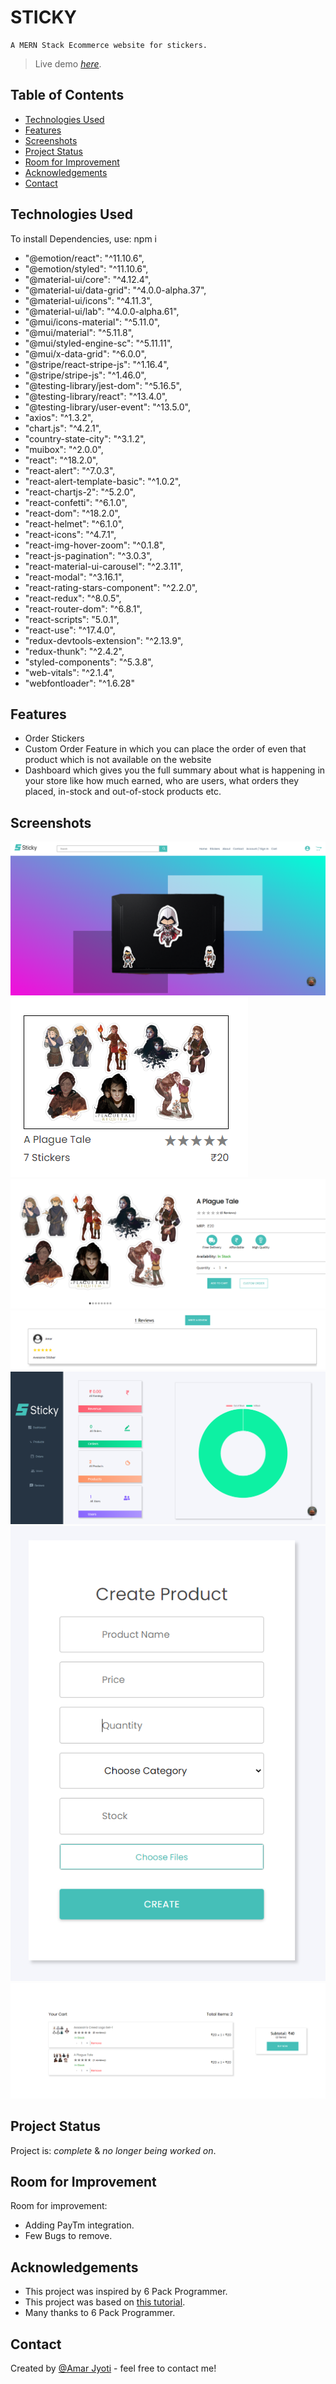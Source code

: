 # STICKY
    A MERN Stack Ecommerce website for stickers. 

> Live demo [_here_](https://www.example.com). <!-- If you have the project hosted somewhere, include the link here. -->

## Table of Contents

- [Technologies Used](#technologies-used)
- [Features](#features)
- [Screenshots](#screenshots)
- [Project Status](#project-status)
- [Room for Improvement](#room-for-improvement)
- [Acknowledgements](#acknowledgements)
- [Contact](#contact)

## Technologies Used

To install Dependencies, use: npm i

- "@emotion/react": "^11.10.6",
- "@emotion/styled": "^11.10.6",
- "@material-ui/core": "^4.12.4",
- "@material-ui/data-grid": "^4.0.0-alpha.37",
- "@material-ui/icons": "^4.11.3",
- "@material-ui/lab": "^4.0.0-alpha.61",
- "@mui/icons-material": "^5.11.0",
- "@mui/material": "^5.11.8",
- "@mui/styled-engine-sc": "^5.11.11",
- "@mui/x-data-grid": "^6.0.0",
- "@stripe/react-stripe-js": "^1.16.4",
- "@stripe/stripe-js": "^1.46.0",
- "@testing-library/jest-dom": "^5.16.5",
- "@testing-library/react": "^13.4.0",
- "@testing-library/user-event": "^13.5.0",
- "axios": "^1.3.2",
- "chart.js": "^4.2.1",
- "country-state-city": "^3.1.2",
- "muibox": "^2.0.0",
- "react": "^18.2.0",
- "react-alert": "^7.0.3",
- "react-alert-template-basic": "^1.0.2",
- "react-chartjs-2": "^5.2.0",
- "react-confetti": "^6.1.0",
- "react-dom": "^18.2.0",
- "react-helmet": "^6.1.0",
- "react-icons": "^4.7.1",
- "react-img-hover-zoom": "^0.1.8",
- "react-js-pagination": "^3.0.3",
- "react-material-ui-carousel": "^2.3.11",
- "react-modal": "^3.16.1",
- "react-rating-stars-component": "^2.2.0",
- "react-redux": "^8.0.5",
- "react-router-dom": "^6.8.1",
- "react-scripts": "5.0.1",
- "react-use": "^17.4.0",
- "redux-devtools-extension": "^2.13.9",
- "redux-thunk": "^2.4.2",
- "styled-components": "^5.3.8",
- "web-vitals": "^2.1.4",
- "webfontloader": "^1.6.28"

## Features

- Order Stickers
- Custom Order Feature in which you can place the order of even that product which is not available on the website 
- Dashboard which gives you the full summary about what is happening in your store like how much earned, who are users, what orders they placed, in-stock and out-of-stock products etc.

## Screenshots

![Example screenshot](./Sample_Images/1.PNG)
![Example screenshot](./Sample_Images/2.PNG)
![Example screenshot](./Sample_Images/3.PNG)
![Example screenshot](./Sample_Images/4.PNG)
![Example screenshot](./Sample_Images/5.PNG)
![Example screenshot](./Sample_Images/6.PNG)
![Example screenshot](./Sample_Images/7.PNG)

<!-- If you have screenshots you'd like to share, include them here. -->


## Project Status

Project is: _complete_ & _no longer being worked on_. 

## Room for Improvement

Room for improvement:

- Adding PayTm integration.
- Few Bugs to remove.

## Acknowledgements

- This project was inspired by 6 Pack Programmer.
- This project was based on [this tutorial](https://www.youtube.com/watch?v=AN3t-OmdyKA&t=55961s).
- Many thanks to 6 Pack Programmer.

## Contact

Created by [@Amar Jyoti](amarentp23@gmail.com) - feel free to contact me!